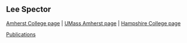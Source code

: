 ## Lee Spector

[Amherst College page](https://www.amherst.edu/people/facstaff/lspector) | [UMass Amherst page](https://www.cics.umass.edu/faculty/directory/spector_lee) | [Hampshire College page](http://faculty.hampshire.edu/lspector/)

[Publications](publications.md)
